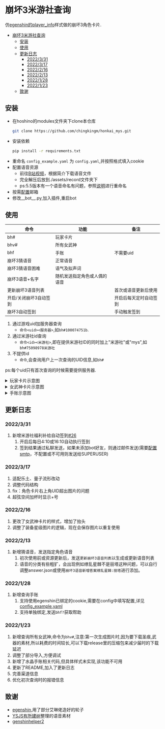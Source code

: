 # 崩坏3米游社查询
仿[egenshin的player_info](https://github.com/pcrbot/erinilis-modules/tree/master/egenshin/player_info)样式做的崩坏3角色卡片.
- [崩坏3米游社查询](#崩坏3米游社查询)
  - [安装](#安装)
  - [使用](#使用)
  - [更新日志](#更新日志)
    - [2022/3/31](#2022331)
    - [2022/3/17](#2022317)
    - [2022/2/16](#2022216)
    - [2022/2/13](#2022213)
    - [2022/1/28](#2022128)
    - [2022/1/23](#2022123)
  - [致谢](#致谢)
## 安装
- 在hoshino的modules文件夹下clone本仓库
    ``` bash
    git clone https://github.com/chingkingm/honkai_mys.git
    ```
- 安装依赖
    ``` bash
    pip install -r requirements.txt
    ```
- 重命名 `config_example.yaml` 为 `config.yaml`,并按照格式填入cookie
- 配置语音资源
  - 前往[B站视频](https://www.bilibili.com/video/BV16J41157du)，根据简介下载语音文件
  - 完全解压后放到./assets/record文件夹下
  - ps:5.5版本有一个语音命名有问题，参照[说明](./guess_voice/readme.md)进行重命名
- 按需[配置](./autosign/README.md)邮箱
- 修改__bot__.py,加入插件,重启bot

## 使用
| 命令                   | 功能                         | 备注                   |
| ---------------------- | ---------------------------- | ---------------------- |
| bh#                    | 玩家卡片                     |
| bhv#                   | 所有女武神                   |
| bhf                    | 手账                         | 不需要uid              |
| 崩坏3猜语音            | 正常语音                     |
| 崩坏3猜语音困难        | 语气及拟声词                 |
| 崩坏3语音+名字         | 随机发送指定角色或人偶的语音 |
| 更新崩坏3语音列表      |                              | 首次或语音更新后使用   |
| 开启/关闭崩坏3自动签到 |                              | 开启后每天定时自动签到 |
| 崩坏3自动签到          |                              | 手动触发签到           |
1. 通过游戏uid加服务器查询
   - `命令<uid><服务器>`,如`bh#100074751b`.
2. 通过米游社id查询
   - `命令<id><米游社>`,即在提供米游社ID的同时加上"米游社"或"mys",如`bh#75098978米游社`
3. 不提供id
   - `命令`,会查询用户上一次查询的UID信息,如`bh#`

ps:每个uid只有首次查询的时候需要提供服务器.

<details>
<summary>玩家卡片示意图</summary>

![image](./assets/example.png)

</details>

<details>
<summary>女武神卡片示意图</summary>

![image](./assets/example_valk.png)

</details>

<details>
<summary>手账示意图</summary>

![alt](./assets/example_finance.png)

</details>

## 更新日志
### 2022/3/31
1. 新增米游社福利补给自动签到[#26](https://github.com/chingkingm/honkai_mys/issues/26)
   1. 开启后每日4:10或16:10自动执行签到
   2. 签到结果通过私聊发送，如果未添加bot好友，则通过邮件发送(需要[配置smtp](./autosign/README.md)，不配置或不可用则发送给SUPERUSER)
### 2022/3/17
1. 适配乐土、量子流形改动
2. 调整代码结构
3. fix：角色卡片右上角UID超出图片的问题
4. 超弦空间加杯时显示+号
### 2022/2/16
1. 更改了女武神卡片的样式，增加了抬头
2. 调整了装备星级图片的逻辑，现在会保存图片以重复使用
### 2022/2/13
1. 新增猜语音，发送指定角色语音
   1. 初次使用前或资源更新后，发送`更新崩坏3语音列表`以生成或更新语音列表
   2. 语音的分类有些粗犷，会出现例如缭乱星棘不是丽塔这种问题，可以自行调整answer.json或使用`崩坏3语音新增答案缭乱星棘:丽塔`进行添加。
### 2022/1/28
1. 新增查询手账
   1. 支持使用egenshin已绑定的cookie,需要在config中填写配置,详见[config_example.yaml](config_example.yaml)
   2. 支持单独绑定,发送`bhf?`获取帮助
### 2022/1/23
1. 新增查询所有女武神,命令为`bhv#`,注意:第一次生成图片时,因为要下载圣痕,武器的素材,所以耗费的时间较长,可以下载release里的压缩包来减少届时的下载延迟
2. 调整了部分导入,方便调试
3. 新增了水晶手账相关代码,但具体样式未实现,该功能不可用
4. 更新了README,加入了更新日志
5. 完善渠道信息
6. 优化初次查询时的报错信息
## 致谢
- [egenshin](https://github.com/pcrbot/erinilis-modules/tree/master/egenshin),用了部分艾琳佬造好的轮子
- [YSJS有所建树](https://space.bilibili.com/402667766)整理的语音素材
- [genshinhelper2](https://github.com/y1ndan/genshinhelper2)
